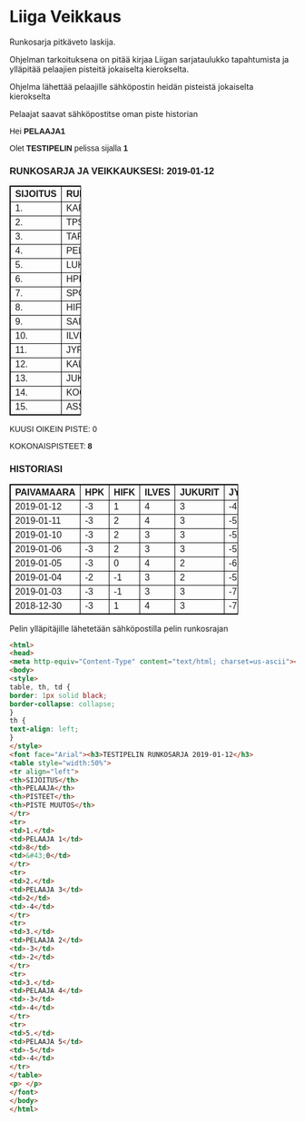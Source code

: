 # Liiga Veikkaus

Runkosarja pitkäveto laskija.

Ohjelman tarkoituksena on pitää kirjaa Liigan sarjataulukko tapahtumista ja ylläpitää pelaajien pisteitä jokaiselta kierokselta.

Ohjelma lähettää pelaajille sähköpostin heidän pisteistä jokaiselta kierokselta

Pelaajat saavat sähköpostitse oman piste historian

<html><head>
<meta http-equiv="Content-Type" content="text/html; charset=iso-8859-1"></head>
<body>
<style>
table, th, td {
border: 1px solid black;
border-collapse: collapse;
}
th {
text-align: left;
}
</style>
<font face="Arial"><p>Hei <b>PELAAJA1</b></p>
<p>Olet <b>TESTIPELIN</b> pelissa sijalla <b>1</b></p>
<p> </p>
<h3>RUNKOSARJA JA VEIKKAUKSESI: 2019-01-12</h3><table style="width:25%">
<tr align="left">
<th>SIJOITUS</th>
<th>RUNKOSARJA</th>
<th>VEIKKAUKSESI</th>
<th>PISTEET</th>
</tr>
<tr>
<td>1.</td>
<td>KARPAT</td>
<td>TAPPARA</td>
<td>3</td>
</tr>
<tr>
<td>2.</td>
<td>TPS</td>
<td>KARPAT</td>
<td>4</td>
</tr>
<tr>
<td>3.</td>
<td>TAPPARA</td>
<td>TPS</td>
<td>4</td>
</tr>
<tr>
<td>4.</td>
<td>PELICANS</td>
<td>JYP</td>
<td>-4</td>
</tr>
<tr>
<td>5.</td>
<td>LUKKO</td>
<td>HIFK</td>
<td>1</td>
</tr>
<tr>
<td>6.</td>
<td>HPK</td>
<td>PELICANS</td>
<td>3</td>
</tr>
<tr>
<td>7.</td>
<td>SPORT</td>
<td>LUKKO</td>
<td>2</td>
</tr>
<tr>
<td>8.</td>
<td>HIFK</td>
<td>KOOKOO</td>
<td>-3</td>
</tr>
<tr>
<td>9.</td>
<td>SAIPA</td>
<td>ASSAT</td>
<td>-3</td>
</tr>
<tr>
<td>10.</td>
<td>ILVES</td>
<td>ILVES</td>
<td>4</td>
</tr>
<tr>
<td>11.</td>
<td>JYP</td>
<td>SPORT</td>
<td>-1</td>
</tr>
<tr>
<td>12.</td>
<td>KALPA</td>
<td>HPK</td>
<td>-3</td>
</tr>
<tr>
<td>13.</td>
<td>JUKURIT</td>
<td>JUKURIT</td>
<td>3</td>
</tr>
<tr>
<td>14.</td>
<td>KOOKOO</td>
<td>SAIPA</td>
<td>-2</td>
</tr>
<tr>
<td>15.</td>
<td>ASSAT</td>
<td>KALPA</td>
<td>0</td>
</tr></table>

<p>KUUSI OIKEIN PISTE: 0</p>
<p>KOKONAISPISTEET: <b>8</b></p>
<p> </p>
<h3>HISTORIASI</h3>
<table table="" style="width:80%">
<tr align="left">
<th>PAIVAMAARA</th>
<th>HPK</th>
<th>HIFK</th>
<th>ILVES</th>
<th>JUKURIT</th>
<th>JYP</th>
<th>KALPA</th>
<th>KOOKOO</th>
<th>KARPAT</th>
<th>LUKKO</th>
<th>PELICANS</th>
<th>SAIPA</th>
<th>SPORT</th>
<th>TAPPARA</th>
<th>TPS</th>
<th>ASSAT</th>
<th>KUUSI_OIKEIN</th>
<th>KOKONAISPISTEET</th>
</tr>
<tr>
<td>2019-01-12</td>
<td align:?center?="">-3</td>
<td>1</td>
<td>4</td>
<td>3</td>
<td>-4</td>
<td>0</td>
<td>-3</td>
<td>4</td>
<td>2</td>
<td>3</td>
<td>-2</td>
<td>-1</td>
<td>3</td>
<td>4</td>
<td>-3</td>
<td>0</td>
<td>8</td>
</tr>
<tr>
<td>2019-01-11</td>
<td align:?center?="">-3</td>
<td>2</td>
<td>4</td>
<td>3</td>
<td>-5</td>
<td>-1</td>
<td>-3</td>
<td>4</td>
<td>1</td>
<td>4</td>
<td>-3</td>
<td>1</td>
<td>3</td>
<td>4</td>
<td>-3</td>
<td>0</td>
<td>8</td>
</tr>
<tr>
<td>2019-01-10</td>
<td align:?center?="">-3</td>
<td>2</td>
<td>3</td>
<td>3</td>
<td>-5</td>
<td>-1</td>
<td>-3</td>
<td>4</td>
<td>2</td>
<td>3</td>
<td>-1</td>
<td>0</td>
<td>3</td>
<td>4</td>
<td>-3</td>
<td>0</td>
<td>8</td>
</tr>
<tr>
<td>2019-01-06</td>
<td align:?center?="">-3</td>
<td>2</td>
<td>3</td>
<td>3</td>
<td>-5</td>
<td>-1</td>
<td>-3</td>
<td>4</td>
<td>2</td>
<td>3</td>
<td>-1</td>
<td>0</td>
<td>3</td>
<td>4</td>
<td>-3</td>
<td>0</td>
<td>8</td>
</tr>
<tr>
<td>2019-01-05</td>
<td align:?center?="">-3</td>
<td>0</td>
<td>4</td>
<td>2</td>
<td>-6</td>
<td>-1</td>
<td>-1</td>
<td>4</td>
<td>2</td>
<td>3</td>
<td>-3</td>
<td>-1</td>
<td>3</td>
<td>4</td>
<td>-3</td>
<td>0</td>
<td>4</td>
</tr>
<tr>
<td>2019-01-04</td>
<td align:?center?="">-2</td>
<td>-1</td>
<td>3</td>
<td>2</td>
<td>-5</td>
<td>-1</td>
<td>-2</td>
<td>4</td>
<td>2</td>
<td>3</td>
<td>-3</td>
<td>-2</td>
<td>3</td>
<td>4</td>
<td>-3</td>
<td>0</td>
<td>2</td>
</tr>
<tr>
<td>2019-01-03</td>
<td align:?center?="">-3</td>
<td>-1</td>
<td>3</td>
<td>3</td>
<td>-7</td>
<td>-1</td>
<td>-1</td>
<td>4</td>
<td>1</td>
<td>4</td>
<td>-4</td>
<td>0</td>
<td>3</td>
<td>4</td>
<td>-3</td>
<td>0</td>
<td>2</td>
</tr>
<tr>
<td>2018-12-30</td>
<td align:?center?="">-3</td>
<td>1</td>
<td>4</td>
<td>3</td>
<td>-7</td>
<td>-1</td>
<td>-1</td>
<td>4</td>
<td>0</td>
<td>4</td>
<td>-4</td>
<td>1</td>
<td>2</td>
<td>4</td>
<td>-3</td>
<td>0</td>
<td>4</td>
</tr>
</table>
</font>
</body>
</html>

Pelin ylläpitäjille lähetetään sähköpostilla pelin runkosrajan

```html
<html>
<head>
<meta http-equiv="Content-Type" content="text/html; charset=us-ascii"></head>
<body>
<style>
table, th, td {
border: 1px solid black;
border-collapse: collapse;
}
th {
text-align: left;
}
</style>
<font face="Arial"><h3>TESTIPELIN RUNKOSARJA 2019-01-12</h3>
<table style="width:50%">
<tr align="left">
<th>SIJOITUS</th>
<th>PELAAJA</th>
<th>PISTEET</th>
<th>PISTE MUUTOS</th>
</tr>
<tr>
<td>1.</td>
<td>PELAAJA 1</td>
<td>8</td>
<td>&#43;0</td>
</tr>
<tr>
<td>2.</td>
<td>PELAAJA 3</td>
<td>2</td>
<td>-4</td>
</tr>
<tr>
<td>3.</td>
<td>PELAAJA 2</td>
<td>-3</td>
<td>-2</td>
</tr>
<tr>
<td>3.</td>
<td>PELAAJA 4</td>
<td>-3</td>
<td>-4</td>
</tr>
<tr>
<td>5.</td>
<td>PELAAJA 5</td>
<td>-5</td>
<td>-4</td>
</tr>
</table>
<p> </p>
</font>
</body>
</html>
```